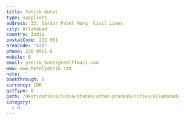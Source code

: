 ```yaml
---
title: Yatrik Hotel
type: suppliers
address: 33, Sardar Patel Marg  Civil Lines
city: Allahabad
country: India
postalCode: 211 001
areaCode: '532'
phone: 226 0921-6
mobile: 0
email: yatrik_hotel@rediffmail.com
www: www.hotelyatrik.com
note: ''
bookThrough: 0
currency: INR
gstType: 0
path: /destinations/india/states/uttar-pradesh/cities/allahabad/
category:
  - H
---
```


